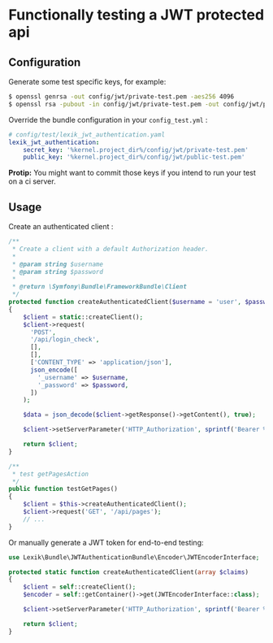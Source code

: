 Functionally testing a JWT protected api
=========================================

Configuration
-------------

Generate some test specific keys, for example:

``` bash
$ openssl genrsa -out config/jwt/private-test.pem -aes256 4096
$ openssl rsa -pubout -in config/jwt/private-test.pem -out config/jwt/public-test.pem
```

Override the bundle configuration in your `config_test.yml` :

``` yaml
# config/test/lexik_jwt_authentication.yaml
lexik_jwt_authentication:
    secret_key: '%kernel.project_dir%/config/jwt/private-test.pem'
    public_key: '%kernel.project_dir%/config/jwt/public-test.pem'
```

**Protip:** You might want to commit those keys if you intend to run your test on a ci server.

Usage
-----

Create an authenticated client :

``` php
/**
 * Create a client with a default Authorization header.
 *
 * @param string $username
 * @param string $password
 *
 * @return \Symfony\Bundle\FrameworkBundle\Client
 */
protected function createAuthenticatedClient($username = 'user', $password = 'password')
{
    $client = static::createClient();
    $client->request(
      'POST',
      '/api/login_check',
      [],
      [],
      ['CONTENT_TYPE' => 'application/json'],
      json_encode([
        '_username' => $username,
        '_password' => $password,
      ])
    );

    $data = json_decode($client->getResponse()->getContent(), true);

    $client->setServerParameter('HTTP_Authorization', sprintf('Bearer %s', $data['token']));

    return $client;
}

/**
 * test getPagesAction
 */
public function testGetPages()
{
    $client = $this->createAuthenticatedClient();
    $client->request('GET', '/api/pages');
    // ... 
}
```

Or manually generate a JWT token for end-to-end testing:

``` php
use Lexik\Bundle\JWTAuthenticationBundle\Encoder\JWTEncoderInterface;

protected static function createAuthenticatedClient(array $claims)
{
    $client = self::createClient();
    $encoder = self::getContainer()->get(JWTEncoderInterface::class);

    $client->setServerParameter('HTTP_Authorization', sprintf('Bearer %s', $encoder->encode($claims)));

    return $client;
}
```
